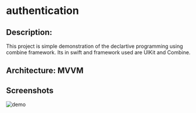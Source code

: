 # authentication

## Description: 
This project is simple demonstration of the declartive programming using combine framework. Its in swift and framework used are UIKit and Combine. 

## Architecture: MVVM

## Screenshots

![demo](https://user-images.githubusercontent.com/60354752/81511142-2094a500-92e5-11ea-8a3d-ba9b3204ce60.gif)

